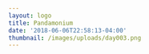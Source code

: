 ```yaml
---
layout: logo
title: Pandamonium
date: '2018-06-06T22:58:13-04:00'
thumbnail: /images/uploads/day003.png
---
```


